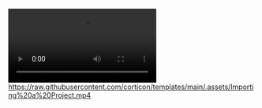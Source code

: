 [<video src=".assets/Importing%20a%20Project.mp4" controls title="Importing a Project"></video>](https://raw.githubusercontent.com/corticon/templates/main/.assets/Importing%20a%20Project.mp4)https://raw.githubusercontent.com/corticon/templates/main/.assets/Importing%20a%20Project.mp4
